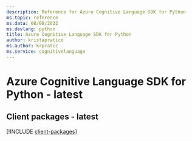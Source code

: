 ```yaml
---
description: Reference for Azure Cognitive Language SDK for Python
ms.topic: reference
ms.data: 08/08/2022
ms.devlang: python
title: Azure Cognitive Language SDK for Python
author: kristapratico
ms.author: krpratic
ms.service: cognitivelanguage
---
```

# Azure Cognitive Language SDK for Python - latest

## Client packages - latest
[!INCLUDE [client-packages](cognitive-language-client-index.md)]